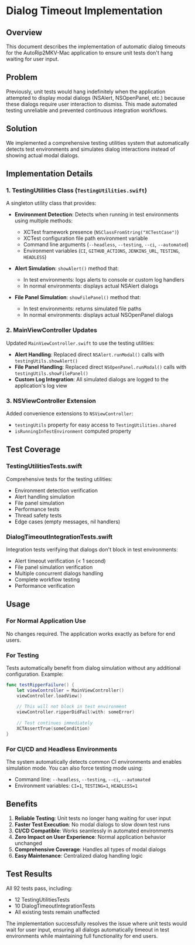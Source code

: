 # Dialog Timeout Implementation

## Overview

This document describes the implementation of automatic dialog timeouts for the AutoRip2MKV-Mac application to ensure unit tests don't hang waiting for user input.

## Problem

Previously, unit tests would hang indefinitely when the application attempted to display modal dialogs (NSAlert, NSOpenPanel, etc.) because these dialogs require user interaction to dismiss. This made automated testing unreliable and prevented continuous integration workflows.

## Solution

We implemented a comprehensive testing utilities system that automatically detects test environments and simulates dialog interactions instead of showing actual modal dialogs.

## Implementation Details

### 1. TestingUtilities Class (`TestingUtilities.swift`)

A singleton utility class that provides:

- **Environment Detection**: Detects when running in test environments using multiple methods:
  - XCTest framework presence (`NSClassFromString("XCTestCase")`)
  - XCTest configuration file path environment variable
  - Command line arguments (`--headless`, `--testing`, `--ci`, `--automated`)
  - Environment variables (`CI`, `GITHUB_ACTIONS`, `JENKINS_URL`, `TESTING`, `HEADLESS`)

- **Alert Simulation**: `showAlert()` method that:
  - In test environments: logs alerts to console or custom log handlers
  - In normal environments: displays actual NSAlert dialogs

- **File Panel Simulation**: `showFilePanel()` method that:
  - In test environments: returns simulated file paths
  - In normal environments: displays actual NSOpenPanel dialogs

### 2. MainViewController Updates

Updated `MainViewController.swift` to use the testing utilities:

- **Alert Handling**: Replaced direct `NSAlert.runModal()` calls with `testingUtils.showAlert()`
- **File Panel Handling**: Replaced direct `NSOpenPanel.runModal()` calls with `testingUtils.showFilePanel()`
- **Custom Log Integration**: All simulated dialogs are logged to the application's log view

### 3. NSViewController Extension

Added convenience extensions to `NSViewController`:

- `testingUtils` property for easy access to `TestingUtilities.shared`
- `isRunningInTestEnvironment` computed property

## Test Coverage

### TestingUtilitiesTests.swift

Comprehensive tests for the testing utilities:

- Environment detection verification
- Alert handling simulation
- File panel simulation
- Performance tests
- Thread safety tests
- Edge cases (empty messages, nil handlers)

### DialogTimeoutIntegrationTests.swift

Integration tests verifying that dialogs don't block in test environments:

- Alert timeout verification (< 1 second)
- File panel simulation verification
- Multiple concurrent dialogs handling
- Complete workflow testing
- Performance verification

## Usage

### For Normal Application Use

No changes required. The application works exactly as before for end users.

### For Testing

Tests automatically benefit from dialog simulation without any additional configuration. Example:

```swift
func testRipperFailure() {
    let viewController = MainViewController()
    viewController.loadView()
    
    // This will not block in test environment
    viewController.ripperDidFail(with: someError)
    
    // Test continues immediately
    XCTAssertTrue(someCondition)
}
```

### For CI/CD and Headless Environments

The system automatically detects common CI environments and enables simulation mode. You can also force testing mode using:

- Command line: `--headless`, `--testing`, `--ci`, `--automated`
- Environment variables: `CI=1`, `TESTING=1`, `HEADLESS=1`

## Benefits

1. **Reliable Testing**: Unit tests no longer hang waiting for user input
2. **Faster Test Execution**: No modal dialogs to slow down test runs
3. **CI/CD Compatible**: Works seamlessly in automated environments
4. **Zero Impact on User Experience**: Normal application behavior unchanged
5. **Comprehensive Coverage**: Handles all types of modal dialogs
6. **Easy Maintenance**: Centralized dialog handling logic

## Test Results

All 92 tests pass, including:
- 12 TestingUtilitiesTests
- 10 DialogTimeoutIntegrationTests
- All existing tests remain unaffected

The implementation successfully resolves the issue where unit tests would wait for user input, ensuring all dialogs automatically timeout in test environments while maintaining full functionality for end users.
